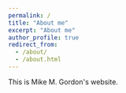 ```yaml
---
permalink: /
title: "About me"
excerpt: "About me"
author_profile: true
redirect_from: 
  - /about/
  - /about.html
---
```


This is Mike M. Gordon's website.
